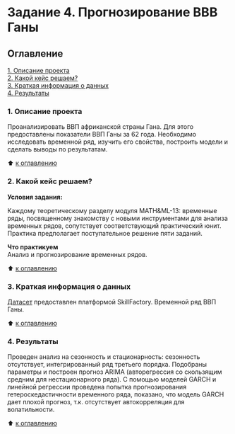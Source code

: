 # Задание 4. Прогнозирование ВВВ Ганы
## Оглавление  
[1. Описание проекта](./README.md#1-Описание-проекта)  
[2. Какой кейс решаем?](./README.md#2-Какой-кейс-решаем)  
[3. Краткая информация о данных](./README.md#3-Краткая-информация-о-данных)  
[4. Результаты](./README.md#4-Результаты)    

### 1. Описание проекта    
Проанализировать ВВП африканской страны Гана. Для этого предоставлены показатели ВВП Ганы за 62 года. Необходимо исследовать временной ряд, изучить его свойства, построить модели и сделать выводы по результатам.

:arrow_up: [к оглавлению](./README.md#Оглавление)

### 2. Какой кейс решаем?  

**Условия задания:**

Каждому теоретическому разделу модуля MATH&ML-13: временные ряды, посвященному знакомству с новыми инструментами для анализа временных рядов, сопутствует соответствующий практический юнит. Практика предполагает поступательное решение пяти заданий.

**Что практикуем**     
Анализ и прогнозирование временных рядов.

:arrow_up: [к оглавлению](./README.md#Оглавление)

### 3. Краткая информация о данных
[Датасет](https://lms.skillfactory.ru/assets/courseware/v1/cf3fb9ca311981f5cc6b6f0a40621388/asset-v1:SkillFactory+DSPR-2.0+14JULY2021+type@asset+block/ghana_gdp.zip) предоставлен платформой SkillFactory. Временной ряд ВВП Ганы.
 
:arrow_up: [к оглавлению](./README.md#Оглавление)

### 4. Результаты  
Проведен анализ на сезонность и стационарность: сезонность отсутствует, интегрированный ряд третьего порядка. Подобраны параметры и построен прогноз ARIMA (авторегрессия со скользящим средним для нестационарного ряда). С помощью моделей GARCH и линейной регрессии проведена попытка прогнозирования гетероскедастичности временного ряда, показано, что модель GARCH дает плохой прогноз, т.к. отсутствует автокорреляция для волатильности.

:arrow_up: [к оглавлению](./README.md#Оглавление)
